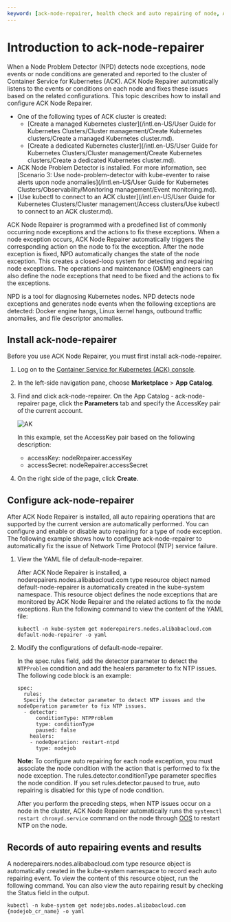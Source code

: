 ```yaml
---
keyword: [ack-node-repairer, health check and auto repairing of node, ACK Node Repairer]
---
```


# Introduction to ack-node-repairer

When a Node Problem Detector \(NPD\) detects node exceptions, node events or node conditions are generated and reported to the cluster of Container Service for Kubernetes \(ACK\). ACK Node Repairer automatically listens to the events or conditions on each node and fixes these issues based on the related configurations. This topic describes how to install and configure ACK Node Repairer.

-   One of the following types of ACK cluster is created:
    -   [Create a managed Kubernetes cluster](/intl.en-US/User Guide for Kubernetes Clusters/Cluster management/Create Kubernetes clusters/Create a managed Kubernetes cluster.md).
    -   [Create a dedicated Kubernetes cluster](/intl.en-US/User Guide for Kubernetes Clusters/Cluster management/Create Kubernetes clusters/Create a dedicated Kubernetes cluster.md).
-   ACK Node Problem Detector is installed. For more information, see [Scenario 3: Use node-problem-detector with kube-eventer to raise alerts upon node anomalies](/intl.en-US/User Guide for Kubernetes Clusters/Observability/Monitoring management/Event monitoring.md).
-   [Use kubectl to connect to an ACK cluster](/intl.en-US/User Guide for Kubernetes Clusters/Cluster management/Access clusters/Use kubectl to connect to an ACK cluster.md).

ACK Node Repairer is programmed with a predefined list of commonly occurring node exceptions and the actions to fix these exceptions. When a node exception occurs, ACK Node Repairer automatically triggers the corresponding action on the node to fix the exception. After the node exception is fixed, NPD automatically changes the state of the node exception. This creates a closed-loop system for detecting and repairing node exceptions. The operations and maintenance \(O&M\) engineers can also define the node exceptions that need to be fixed and the actions to fix the exceptions.

NPD is a tool for diagnosing Kubernetes nodes. NPD detects node exceptions and generates node events when the following exceptions are detected: Docker engine hangs, Linux kernel hangs, outbound traffic anomalies, and file descriptor anomalies.

## Install ack-node-repairer

Before you use ACK Node Repairer, you must first install ack-node-repairer.

1.  Log on to the [Container Service for Kubernetes \(ACK\) console](https://cs.console.aliyun.com).

2.  In the left-side navigation pane, choose **Marketplace** \> **App Catalog**.

3.  Find and click ack-node-repairer. On the App Catalog - ack-node-repairer page, click the **Parameters** tab and specify the AccessKey pair of the current account.

    ![AK](https://static-aliyun-doc.oss-accelerate.aliyuncs.com/assets/img/en-US/8642988061/p185927.png)

    In this example, set the AccessKey pair based on the following description:

    -   accessKey: nodeRepairer.accessKey
    -   accessSecret: nodeRepairer.accessSecret
4.  On the right side of the page, click **Create**.


## Configure ack-node-repairer

After ACK Node Repairer is installed, all auto repairing operations that are supported by the current version are automatically performed. You can configure and enable or disable auto repairing for a type of node exception. The following example shows how to configure ack-node-repairer to automatically fix the issue of Network Time Protocol \(NTP\) service failure.

1.  View the YAML file of default-node-repairer.

    After ACK Node Repairer is installed, a noderepairers.nodes.alibabacloud.com type resource object named default-node-repairer is automatically created in the kube-system namespace. This resource object defines the node exceptions that are monitored by ACK Node Repairer and the related actions to fix the node exceptions. Run the following command to view the content of the YAML file:

    ```
    kubectl -n kube-system get noderepairers.nodes.alibabacloud.com default-node-repairer -o yaml
    ```

2.  Modify the configurations of default-node-repairer.

    In the spec.rules field, add the detector parameter to detect the `NTPProblem` condition and add the healers parameter to fix NTP issues. The following code block is an example:

    ```
    spec:
      rules:
      Specify the detector parameter to detect NTP issues and the nodeOperation parameter to fix NTP issues.
      - detector:
          conditionType: NTPProblem
          type: conditionType
          paused: false
        healers:
        - nodeOperation: restart-ntpd
          type: nodejob
    ```

    **Note:** To configure auto repairing for each node exception, you must associate the node condition with the action that is performed to fix the node exception. The rules.detector.conditionType parameter specifies the node condition. If you set rules.detector.paused to true, auto repairing is disabled for this type of node condition.

    After you perform the preceding steps, when NTP issues occur on a node in the cluster, ACK Node Repairer automatically runs the `systemctl restart chronyd.service` command on the node through [OOS]() to restart NTP on the node.


## Records of auto repairing events and results

A noderepairers.nodes.alibabacloud.com type resource object is automatically created in the kube-system namespace to record each auto repairing event. To view the content of this resource object, run the following command. You can also view the auto repairing result by checking the Status field in the output.

```
kubectl -n kube-system get nodejobs.nodes.alibabacloud.com {nodejob_cr_name} -o yaml
```

